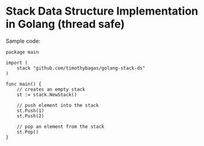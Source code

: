# Stack Data Structure Implementation in Golang (thread safe)

Sample code:
```
package main

import (
    stack "github.com/timothybagas/golang-stack-ds"
)

func main() {
    // creates an empty stack
    st := stack.NewStack()
    
    // push element into the stack
    st.Push(1)
    st.Push(2)
    
    // pop an element from the stack
    st.Pop()
}
```